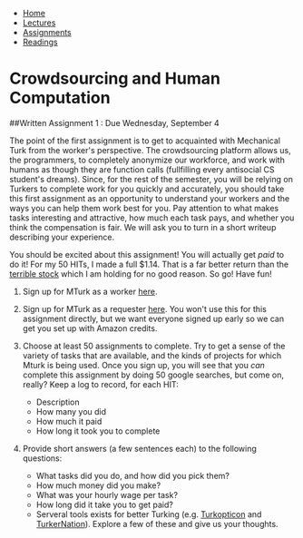 <ul id="ProjectSubmenu">
    <li><a class="home" href="../index.html" title="Home">Home</a></li>
    <li><a class="syllabus" href="../syllabus.html" title="Lectures">Lectures</a></li>
    <li><a class="assignments" href="../assignments.html" title="Assignments">Assignments</a></li>
    <li><a class="resources" href="../resources.html" title="Resources">Readings</a></li>
</ul>

<link rel="stylesheet" type="text/css" href="../stylesheet.css" />

# Crowdsourcing and Human Computation

##Written Assignment 1 : Due Wednesday, September 4

The point of the first assignment is to get to acquainted with Mechanical Turk from the worker's perspective. The crowdsourcing platform allows us, the programmers, to completely anonymize our workforce, and work with humans as though they are function calls (fullfilling every antisocial CS student's dreams). Since, for the rest of the semester, you will be relying on Turkers to complete work for you quickly and accurately, you should take this first assignment as an opportunity to understand your workers and the ways you can help them work best for you. Pay attention to what makes tasks interesting and attractive, how much each task pays, and whether you think the compensation is fair. We will ask you to turn in a short writeup describing your experience.

You should be excited about this assignment! You will actually get *paid* to do it! For my 50 HITs, I made a full $1.14. That is a far better return than the [terrible stock](https://www.google.com/finance?q=vaso&ei=oBMMUqixB47q0QH-owE) which I am holding for no good reason. So go! Have fun!

1. Sign up for MTurk as a worker [here](https://www.mturk.com/mturk/welcome).

2. Sign up for MTurk as a requester [here](https://www.mturk.com/mturk/welcome). You won't use this for this assignment directly, but we want everyone signed up early so we can get you set up with Amazon credits.


3. Choose at least 50 assignments to complete. Try to get a sense of the variety of tasks that are available, and the kinds of projects for which Mturk is being used. Once you sign up, you will see that you *can* complete this assignment by doing 50 google searches, but come on, really? Keep a log to record, for each HIT:

	<ul>
	<li>Description
	<li>How many you did
	<li>How much it paid
	<li>How long it took you to complete
	</ul>

4. Provide short answers (a few sentences each) to the following questions:

	<ul>
	<li>What tasks did you do, and how did you pick them?
	<li>How much money did you make?
	<li>What was your hourly wage per task?
	<li>How long did it take you to get paid?
	<li>Serveral tools exists for better Turking (e.g. <a href="http://turkopticon.differenceengines.com/">Turkopticon</a> and <a href="http://turkernation.com/">TurkerNation</a>). Explore a few of these and give us your thoughts.  
	</ul>






